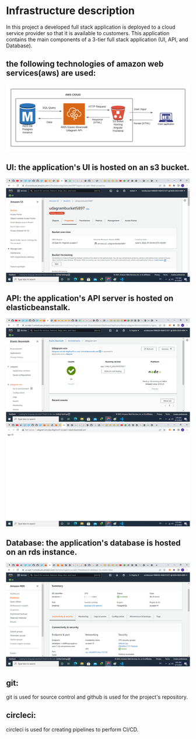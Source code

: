 # Infrastructure description
In this project a developed full stack application is deployed to a cloud service provider so that it is available to customers. This application contains the main components of a 3-tier full stack application (UI, API, and Database).

## the following technologies of amazon web services(aws) are used:

![udagram](udagram-api-hosting.png)


## UI: the application's UI is hosted on an s3 bucket.
![frontend-bucket](AWS-s3-frontend-bucket.png)

## API: the application's API server is hosted on elasticbeanstalk.
![eb](AWS-elasticbeanstalk.png)
![backend](backend.png)
## Database: the application's database is hosted on an rds instance.
![database](AWS-rds-postgress-database.png)

## git:
git is used for source control and github is used for the project's repository.
## circleci:
circleci is used for creating pipelines to perform CI/CD.
